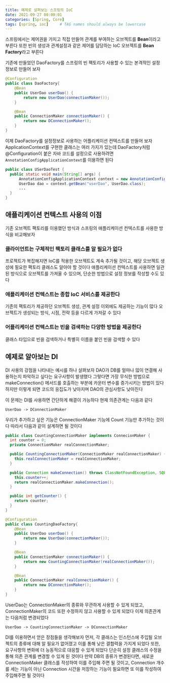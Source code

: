 ```yaml
---
title: 예제로 살펴보는 스프링의 IoC
date: 2021-09-27 00:00:01
categories: [Spring, Core]
tags: [spring, ioc]     # TAG names should always be lowercase
---
```


스프링에서는 제어권을 가지고 직접 만들어 관계를 부여하는 오브젝트를 **Bean**이라고 부른다
또한 빈의 생성과 관계설정과 같은 제어를 담당하는 IoC 오브젝트를 **Bean Factory**라고 부른다

기존에 만들었던 DaoFactory를 스프링의 빈 팩토리가 사용할 수 있는 본격적인 설정 정보로 만들어 보자

```java
@Configuration
public class DaoFactory{
    @Bean
    public UserDao userDao() {
        return new UserDao(connectionMaker());
    }

    @Bean
    public ConnectionMaker connectionMaker() {
        return new DConnectionMaker();
    }
}
```

이제 DaoFactory를 설정정보로 사용하는 어플리케이션 컨텍스트를 만들어 보자
ApplicationContext를 구현한 클래스는 여러 가지가 있는데 DaoFactory처럼 @Configuration이 붙은 자바 코드를 설정으로 사용하려면
```AnnotationConfigApplicationContext```를 이용하면 된다

```java
public class USerDaoTest {
  public static void main(String[] args) {
      AnnotationConfigApplicationContext context = new AnnotationConfigApplicationContext(DaoFactory.class);
      UserDao dao = context.getBean("userDao", UserDao.class);
      ...
  }
}
```

## 애플리케이션 컨텍스트 사용의 이점
기존 오브젝트 팩토리를 이용했던 방식과 스프링의 애플리케이션 컨텍스트를 사용한 방식을 비교해보자

### 클라이언트는 구체적인 팩토리 클래스를 알 필요가 없다

프로젝트가 복잡해지면 IoC를 적용한 오브젝트도 계속 추가될 것이고, 해당 오브젝트 생성에 필요한 팩토리 클래스도 알아야 할 것이다
애플리케이션 컨텍스트를 사용하면 일관된 방식으로 오브젝트를 가져올 수 있으며, 단순한 방법으로 설정 정보를 작성할 수도 있다

### 애플리케이션 컨텍스트는 종합 IoC 서비스를 제공한다

기존의 팩토리가 제공하던 오브젝트 생성, 관계 설정 이외에도 제공하는 기능이 많다
오브젝트가 생성되는 방식, 시점, 전략 등을 다르게 가져갈 수 있다

### 어플리케이션 컨텍스트는 빈을 검색하는 다양한 방법을 제공한다

클래스 타입으로 빈을 검색하거나 특별히 이름을 붙인 빈을 검색할 수 있다


## 예제로 알아보는 DI

DI 사용의 강점을 나타내는 예시를 하나 살펴보자
DAO가 DB를 얼마나 많이 연결해 사용하는지 파악하고 싶다는 요구사항이 발생했다
그렇다면 가장 무식한 방법으로 makeConnection() 메서드를 호출하는 부분에 카운터 변수를 증가시키는 방법이 있다
하지만 이렇게 되면 코드의 응집도가 낮아지며 DAO의 관심사항도 낮아진다

이 문제는 DI를 사용하면 간단하게 해결이 가능하다
현재 의존관계는 다음과 같다
```
UserDao -> DConnectionMaker
```

우리가 추가하고 싶은 기능은 ConnectionMaker 기능에 Count 기능만 추가하는 것이다
따라서 다음과 같이 설계하면 될 것이다

```java
public class CountingConnectionMaker implements ConnecionMaker {
  int counter = 0;
  private ConnectionMaker realConnectionMaker;

  public CountingConnectionMaker(ConnectionMaker realConnectionMaker) {
    this.realConnectionMaker = realConnectionMaker;
  }

  public Connection makeConnection() throws ClassNotFoundException, SQLException {
    this.counter++;
    return realConnectionMaker.makeConnection();
  }

  public int getCounter() {
    return counter;
  }
}
```

```java
@Configuration
public class CountingDaoFactory{
    @Bean
    public UserDao userDao() {
        return new UserDao(connectionMaker());
    }

    @Bean
    public ConnectionMaker connectionMaker() {
        return new CountingConnectionMaker(realConnectionMaker());
    }

    @Bean
    public ConnectionMaker realConnectionMaker() {
        return new DConnectionMaker();
    }
}
```

UserDao는 ConnectionMaker의 종류와 무관하게 사용할 수 있게 되었고,
ConnectionMaker의 코드 또한 수정하지 않고 사용할 수 있게 되었다
이제 의존관계는 다음처럼 변경되었다
```
UserDao -> CountingConnectionMaker -> DConnectionMaker
```

DI를 이용하면서 얻은 장점들을 생각해보자
먼저, 각 클래스는 인스턴스에 주입될 오브젝트의 종류에 대해 알 필요가 없어졌고 이를 통해 낮은 결합력을 가지게 되었다
또한, 요구사항의 변화에 더 능동적으로 대응할 수 있게 되었다
단순히 설정 클래스의 수정을 통해 의존 관계를 변경할 수 있게 된 것이다
만약 DB의 종류가 변경된다면, 새로운 ConnectionMaker 클래스를 작성하여 이를 주입해 주면 될 것이고,
Connection 개수를 세는 기능이 아닌 Connection 시간을 저장하는 기능이 필요하면 또 이를 작성하여 주입해주면 될 것이다

